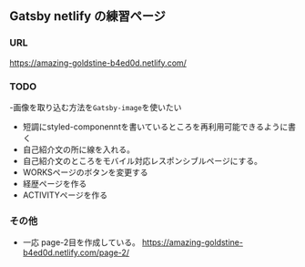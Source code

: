 ## Gatsby netlify の練習ページ

### URL
https://amazing-goldstine-b4ed0d.netlify.com/

### TODO
-画像を取り込む方法を`Gatsby-image`を使いたい
- 短調にstyled-componenntを書いているところを再利用可能できるように書く
- 自己紹介文の所に線を入れる。
- 自己紹介文のところをモバイル対応レスポンシブルページにする。
- WORKSページのボタンを変更する
- 経歴ページを作る
- ACTIVITYページを作る

### その他
- 一応 page-2目を作成している。
https://amazing-goldstine-b4ed0d.netlify.com/page-2/
